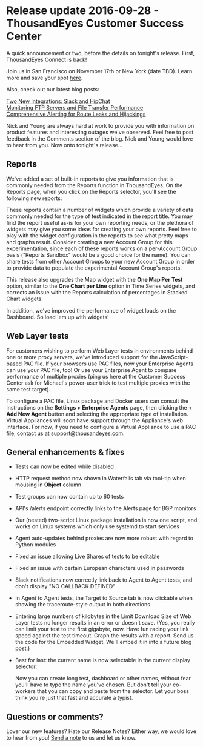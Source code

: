 # Release update 2016-09-28 - ThousandEyes Customer Success Center

A quick announcement or two, before the details on tonight's release.  First, ThousandEyes Connect is back!

Join us in San Francisco on November 17th or New York \(date TBD\). Learn more and save your spot [here](https://www.thousandeyes.com/events/connect).

Also, check out our latest blog posts:

[Two New Integrations: Slack and HipChat](https://blog.thousandeyes.com/slack-hipchat-alert-integrations/)  
[Monitoring FTP Servers and File Transfer Performance](https://blog.thousandeyes.com/monitoring-ftp-servers/)  
[Comprehensive Alerting for Route Leaks and Hijackings](https://blog.thousandeyes.com/comprehensive-alerting-route-leaks-hijackings/)

Nick and Young are always hard at work to provide you with information on product features and interesting outages we've observed. Feel free to post feedback in the Comments section of the blog. Nick and Young would love to hear from you.  Now onto tonight's release...

## Reports

We've added a set of built-in reports to give you information that is commonly needed from the Reports function in ThousandEyes.  On the Reports page, when you click on the Reports selector, you'll see the following new reports:

These reports contain a number of widgets which provide a variety of data commonly needed for the type of test indicated in the report title.  You may find the report useful as-is for your own reporting needs, or the plethora of widgets may give you some ideas for creating your own reports.  Feel free to play with the widget configuration in the reports to see what pretty maps and graphs result.  Consider creating a new Account Group for this experimentation, since each of these reports works on a per-Account Group basis \("Reports Sandbox" would be a good choice for the name\).  You can share tests from other Account Groups to your new Account Group in order to provide data to populate the experimental Account Group's reports.

This release also upgrades the Map widget with the **One Map Per Test** option, similar to the **One Chart per Line** option in Time Series widgets, and corrects an issue with the Reports calculation of percentages in Stacked Chart widgets.

In addition, we've improved the performance of widget loads on the Dashboard. So load 'em up with widgets!

## Web Layer tests

For customers wishing to perform Web Layer tests in environments behind one or more proxy servers, we've introduced support for the JavaScript-based PAC file.  If your browsers use PAC files, now your Enterprise Agents can use your PAC file, too!  Or use your Enterprise Agent to compare performance of multiple proxies \(ping us here at the Customer Success Center ask for Michael's power-user trick to test multiple proxies with the same test target\).

To configure a PAC file, Linux package and Docker users can consult the instructions on the **Settings &gt; Enterprise Agents** page, then clicking the **+ Add New Agent** button and selecting the appropriate type of installation. Virtual Appliances will soon have support through the Appliance's web interface.  For now, if you need to configure a Virtual Appliance to use a PAC file, contact us at [support@thousandeyes.com](mailto:support@thousandeyes.com).

## General enhancements & fixes

* Tests can now be edited while disabled
* HTTP request method now shown in Waterfalls tab via tool-tip when mousing in **Object** column
* Test groups can now contain up to 60 tests
* API's /alerts endpoint correctly links to the Alerts page for BGP monitors
* Our \(nested\) two-script Linux package installation is now one script, and works on Linux systems which only use systemd to start services
* Agent auto-updates behind proxies are now more robust with regard to Python modules
* Fixed an issue allowing Live Shares of tests to be editable
* Fixed an issue with certain European characters used in passwords
* Slack notifications now correctly link back to Agent to Agent tests, and don't display "NO CALLBACK DEFINED"
* In Agent to Agent tests, the Target to Source tab is now clickable when showing the traceroute-style output in both directions
* Entering large numbers of kilobytes in the Limit Download Size of Web Layer tests no longer results in an error or doesn't save. \(Yes, you really can limit your test to the first gigabyte, now.  Have fun racing your link speed against the test timeout.  Graph the results with a report.  Send us the code for the Embedded Widget. We'll embed it in into a future blog post.\)
* Best for last: the current name is now selectable in the current display selector:

  Now you can create long test, dashboard or other names, without fear you'll have to type the name you've chosen.  But don't tell your co-workers that you can copy and paste from the selector.  Let your boss think you're just that fast and accurate a typist.

## Questions or comments?

Lover our new features?  Hate our Release Notes? Either way, we would love to hear from you! [Send a note](mailto:support@thousandeyes.com?subject=Hate%20your%20release%20notes%2020160928) to us and let us know.

